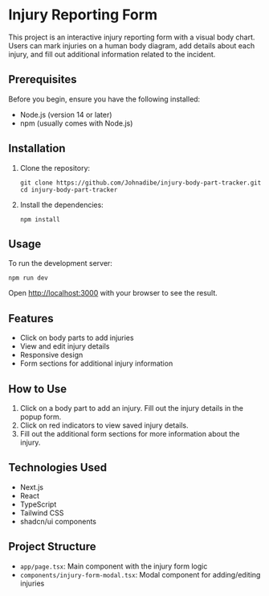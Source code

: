 # Injury Reporting Form

This project is an interactive injury reporting form with a visual body chart. Users can mark injuries on a human body diagram, add details about each injury, and fill out additional information related to the incident.

## Prerequisites

Before you begin, ensure you have the following installed:

- Node.js (version 14 or later)
- npm (usually comes with Node.js)

## Installation

1. Clone the repository:

   ```
   git clone https://github.com/Johnadibe/injury-body-part-tracker.git
   cd injury-body-part-tracker
   ```

2. Install the dependencies:
   ```
   npm install
   ```

## Usage

To run the development server:

```
npm run dev
```

Open [http://localhost:3000](http://localhost:3000) with your browser to see the result.

## Features

- Click on body parts to add injuries
- View and edit injury details
- Responsive design
- Form sections for additional injury information

## How to Use

1. Click on a body part to add an injury. Fill out the injury details in the popup form.
2. Click on red indicators to view saved injury details.
3. Fill out the additional form sections for more information about the injury.

## Technologies Used

- Next.js
- React
- TypeScript
- Tailwind CSS
- shadcn/ui components

## Project Structure

- `app/page.tsx`: Main component with the injury form logic
- `components/injury-form-modal.tsx`: Modal component for adding/editing injuries
